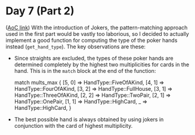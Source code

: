 # Day 7 (Part 2)
([AoC link](https://adventofcode.com/2023/day/7))
With the introduction of Jokers, the pattern-matching approach used in the first part would be vastly too laborious, so I decided to actually implement a good function for computing the type of the poker hands instead (`get_hand_type`). The key observations are these:
- Since straights are excluded, the types of these poker hands are determined completely by the highest two multiplicities for cards in the hand. This is in the `match` block at the end of the function:

    match mults_max {
        [5, 0] => HandType::FiveOfAKind,
        [4, 1] => HandType::FourOfAKind,
        [3, 2] => HandType::FullHouse,
        [3, 1] => HandType::ThreeOfAKind,
        [2, 2] => HandType::TwoPair,
        [2, 1] => HandType::OnePair,
        [1, 1] => HandType::HighCard,
        _ => HandType::HighCard,
    }

- The best possible hand is always obtained by using jokers in conjunction with the card of highest multiplicity.